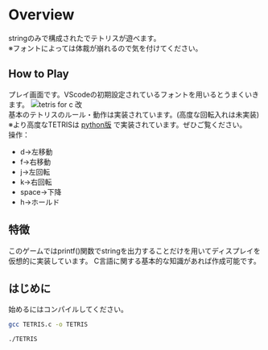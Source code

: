 # Overview

stringのみで構成されたでテトリスが遊べます。  
※フォントによっては体裁が崩れるので気を付けてください。

## How to Play

プレイ画面です。VScodeの初期設定されているフォントを用いるとうまくいきます。
![tetris for c 改](https://github.com/takagiyuusuke/TETRIS-for-c/assets/142160956/2679a1a6-ae1f-4ffa-947b-28c1c2c21f59)  
基本のテトリスのルール・動作は実装されています。(高度な回転入れは未実装)  
※より高度なTETRISは [python版](https://github.com/takagiyuusuke/TETRIS-for-python) で実装されています。ぜひご覧ください。    
操作：  

- d→左移動
- f→右移動
- j→左回転
- k→右回転
- space→下降
- h→ホールド

## 特徴

このゲームではprintf()関数でstringを出力することだけを用いてディスプレイを仮想的に実装しています。
C言語に関する基本的な知識があれば作成可能です。

## はじめに

始めるにはコンパイルしてください。
```bash
gcc TETRIS.c -o TETRIS

./TETRIS
```
